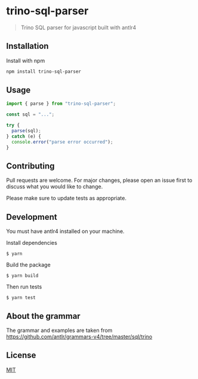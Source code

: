 # trino-sql-parser

> Trino SQL parser for javascript built with antlr4

## Installation

Install with npm

```bash
npm install trino-sql-parser
```

## Usage

```javascript
import { parse } from "trino-sql-parser";

const sql = "...";

try {
  parse(sql);
} catch (e) {
  console.error("parse error occurred");
}
```

## Contributing

Pull requests are welcome. For major changes, please open an issue first to
discuss what you would like to change.

Please make sure to update tests as appropriate.

## Development

You must have antlr4 installed on your machine.

Install dependencies

```
$ yarn
```

Build the package

```
$ yarn build
```

Then run tests

```
$ yarn test
```

## About the grammar

The grammar and examples are taken from https://github.com/antlr/grammars-v4/tree/master/sql/trino

## License

[MIT](https://choosealicense.com/licenses/mit/)
